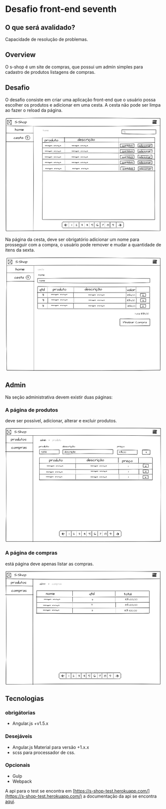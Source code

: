 # Desafio front-end seventh

## O que será avalidado?

Capacidade de resolução de problemas.

## Overview

O s-shop é um site de compras, que possui um admin simples para cadastro de produtos
listagens de compras.

## Desafio

O desafio consiste em criar uma aplicação front-end que o usuário possa escolher
os produtos e adicionar em uma cesta. A cesta não pode ser limpa ao fazer o reload
da página.

![home](images/home.png)

Na página da cesta, deve ser obrigatório adicionar um nome para prosseguir com a compra,
o usuário pode remover e mudar a quantidade de itens da sexta.

![home](images/cesta.png)

## Admin

Na seção administrativa devem existir duas páginas:

### A página de produtos

deve ser possível,
adicionar, alterar e excluir produtos.

![home](images/admin_product.png)

### A página de compras

está página deve apenas listar as compras.

![home](images/compras.png)

## Tecnologias

### obrigátorias

- Angular.js +v1.5.x

### Desejáveis

- Angular.js Material para versão +1.x.x
- scss para processador de css.

### Opcionais

- Gulp
- Webpack

A api para o test se encontra em [https://s-shop-test.herokuapp.com/](https://s-shop-test.herokuapp.com/)
a documentação da api se encontra [aqui](https://s-shop-docs.netlify.com/).
